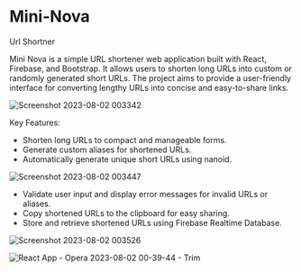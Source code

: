 # Mini-Nova
Url Shortner

Mini Nova is a simple URL shortener web application built with React, Firebase, and Bootstrap. It allows users to shorten long URLs into custom or randomly generated short URLs. The project aims to provide a user-friendly interface for converting lengthy URLs into concise and easy-to-share links.

![Screenshot 2023-08-02 003342](https://github.com/Nova2185/Nova-Mini/assets/114936178/8ef04a8d-4e9a-4cf4-abfa-c405e42e0fa1)

Key Features:

* Shorten long URLs to compact and manageable forms.
* Generate custom aliases for shortened URLs.
* Automatically generate unique short URLs using nanoid.

![Screenshot 2023-08-02 003447](https://github.com/Nova2185/Nova-Mini/assets/114936178/6c0dabee-5335-4923-9d90-cc09db6391ed)

* Validate user input and display error messages for invalid URLs or aliases.
* Copy shortened URLs to the clipboard for easy sharing.
* Store and retrieve shortened URLs using Firebase Realtime Database.

 ![Screenshot 2023-08-02 003526](https://github.com/Nova2185/Nova-Mini/assets/114936178/3d19d7aa-e0b6-40ca-9a87-b65f81519058)


![React App - Opera 2023-08-02 00-39-44 - Trim](https://github.com/Nova2185/Nova-Mini/assets/114936178/c225d3d2-384f-4efc-b357-3fb41bc40c79)
